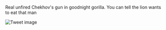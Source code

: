 Real unfired Chekhov's gun in goodnight gorilla. You can tell the lion wants to eat that man


![Tweet image](/asset/crosspoast/Gfcz3ckW0AAflyC.jpg)


